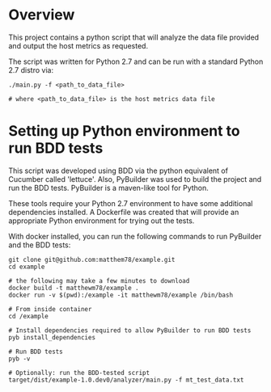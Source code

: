 # Overview
This project contains a python script that will analyze the data file provided
and output the host metrics as requested.

The script was written for Python 2.7 and can be run with a standard Python 2.7
distro via:

```
./main.py -f <path_to_data_file>

# where <path_to_data_file> is the host metrics data file
```

# Setting up Python environment to run BDD tests
This script was developed using BDD via the python equivalent of Cucumber
called 'lettuce'.  Also, PyBuilder was used to build the project and run
the BDD tests.  PyBuilder is a maven-like tool for Python.

These tools require your Python 2.7 environment to have some additional
dependencies installed.  A Dockerfile was created that will provide an appropriate
Python environment for trying out the tests.

With docker installed, you can run the following commands to run PyBuilder
and the BDD tests:

```
git clone git@github.com:matthem78/example.git
cd example

# the following may take a few minutes to download
docker build -t matthewm78/example .
docker run -v $(pwd):/example -it matthewm78/example /bin/bash

# From inside container
cd /example

# Install dependencies required to allow PyBuilder to run BDD tests
pyb install_dependencies

# Run BDD tests
pyb -v

# Optionally: run the BDD-tested script
target/dist/example-1.0.dev0/analyzer/main.py -f mt_test_data.txt
```

